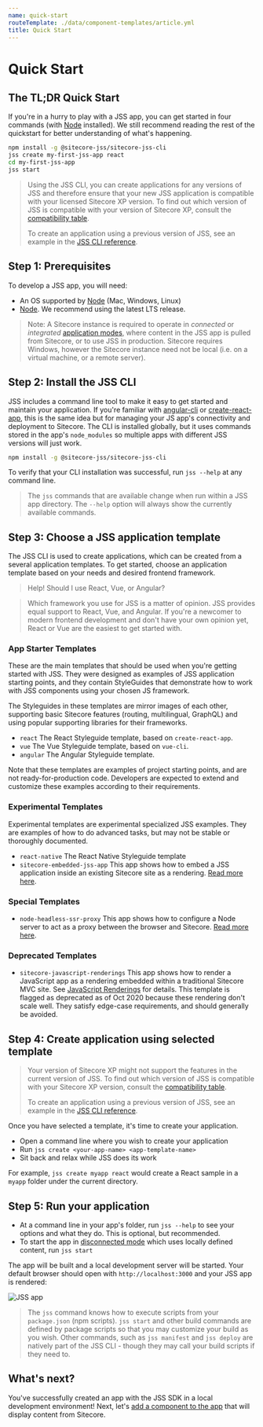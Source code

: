 ```yaml
---
name: quick-start
routeTemplate: ./data/component-templates/article.yml
title: Quick Start
---
```

# Quick Start

## The TL;DR Quick Start

If you're in a hurry to play with a JSS app, you can get started in four commands (with [Node](https://nodejs.org) installed). We still recommend reading the rest of the quickstart for better understanding of what's happening.

```bash
npm install -g @sitecore-jss/sitecore-jss-cli
jss create my-first-jss-app react
cd my-first-jss-app
jss start
```

> Using the JSS CLI, you can create applications for any versions of JSS and therefore ensure that your new JSS application is compatible with your licensed Sitecore XP version. To find out which version of JSS is compatible with your version of Sitecore XP, consult the [compatibility table](https://support.sitecore.com/kb?id=kb_article_view&sysparm_article=KB0541788). 
> 
> To create an application using a previous version of JSS, see an example in the [JSS CLI reference](/docs/fundamentals/cli).

## Step 1: Prerequisites

To develop a JSS app, you will need:

* An OS supported by [Node](https://nodejs.org) (Mac, Windows, Linux)
* [Node](https://nodejs.org). We recommend using the latest LTS release.

> Note: A Sitecore instance is required to operate in _connected_ or _integrated_ [application modes](/docs/fundamentals/application-modes), where content in the JSS app is pulled from Sitecore, or to use JSS in production. Sitecore requires Windows, however the Sitecore instance need not be local (i.e. on a virtual machine, or a remote server).

## Step 2: Install the JSS CLI

JSS includes a command line tool to make it easy to get started and maintain your application. If you're familiar with [angular-cli](https://cli.angular.io/) or [create-react-app](https://github.com/facebook/create-react-app), this is the same idea but for managing your JS app's connectivity and deployment to Sitecore. The CLI is installed globally, but it uses commands stored in the app's `node_modules` so multiple apps with different JSS versions will just work.

```bash
npm install -g @sitecore-jss/sitecore-jss-cli
```

To verify that your CLI installation was successful, run `jss --help` at any command line.

> The `jss` commands that are available change when run within a JSS app directory. The `--help` option will always show the currently available commands.

## Step 3: Choose a JSS application template

The JSS CLI is used to create applications, which can be created from a several application templates. To get started, choose an application template based on your needs and desired frontend framework.

> Help! Should I use React, Vue, or Angular?

> Which framework you use for JSS is a matter of opinion. JSS provides equal support to React, Vue, and Angular. If you're a newcomer to modern frontend development and don't have your own opinion yet, React or Vue are the easiest to get started with.

### App Starter Templates

These are the main templates that should be used when you're getting started with JSS. They were designed as examples of JSS application starting points, and they contain StyleGuides that demonstrate how to work with JSS components using your chosen JS framework.

The Styleguides in these templates are mirror images of each other, supporting basic Sitecore features (routing, multilingual, GraphQL) and using popular supporting libraries for their frameworks.

* `react` The React Styleguide template, based on `create-react-app`.
* `vue` The Vue Styleguide template, based on `vue-cli`.
* `angular` The Angular Styleguide template.

Note that these templates are examples of project starting points, and are not ready-for-production code. Developers are expected to extend and customize these examples according to their requirements.

### Experimental Templates

Experimental templates are experimental specialized JSS examples. They are examples of how to do advanced tasks, but may not be stable or thoroughly documented.

* `react-native` The React Native Styleguide template
* `sitecore-embedded-jss-app` This app shows how to embed a JSS application inside an existing Sitecore site as a rendering. [Read more here](/docs/techniques/mvc-integration/client-side-embedding).

### Special Templates
* `node-headless-ssr-proxy` This app shows how to configure a Node server to act as a proxy between the browser and Sitecore. [Read more here](/docs/techniques/ssr/headless-mode-ssr).

### Deprecated Templates
* `sitecore-javascript-renderings` This app shows how to render a JavaScript app as a rendering embedded within a traditional Sitecore MVC site. See [JavaScript Renderings](/docs/techniques/mvc-integration/javascript-rendering) for details. This template is flagged as deprecated as of Oct 2020 because these rendering don't scale well. They satisfy edge-case requirements, and should generally be avoided.

## Step 4: Create application using selected template

> Your version of Sitecore XP might not support the features in the current version of JSS. To find out which version of JSS is compatible with your Sitecore XP version, consult the [compatibility table](https://support.sitecore.com/kb?id=kb_article_view&sysparm_article=KB0541788). 
> 
> To create an application using a previous version of JSS, see an example in the [JSS CLI reference](/docs/fundamentals/cli).

Once you have selected a template, it's time to create your application.

* Open a command line where you wish to create your application
* Run `jss create <your-app-name> <app-template-name>`
* Sit back and relax while JSS does its work

For example, `jss create myapp react` would create a React sample in a `myapp` folder under the current directory.

## Step 5: Run your application

* At a command line in your app's folder, run `jss --help` to see your options and what they do. This is optional, but recommended.
* To start the app in [disconnected mode](/docs/fundamentals/application-modes) which uses locally defined content, run `jss start`

The app will be built and a local development server will be started.
Your default browser should open with `http://localhost:3000` and your JSS app is rendered:

<img src="/assets/img/jss-built.png" alt="JSS app" />

> The `jss` command knows how to execute scripts from your `package.json` (npm scripts). `jss start` and other build commands are defined by package scripts so that you may customize your build as you wish. Other commands, such as `jss manifest` and `jss deploy` are natively part of the JSS CLI - though they may call your build scripts if they need to.

## What's next?

You've successfully created an app with the JSS SDK in a local development environment! Next, let's [add a component to the app](./first-component) that will display content from Sitecore.
